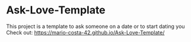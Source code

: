 # Ask-Love-Template
 This project is a template to ask someone on a date or to start dating you <br>
Check out:
https://mario-costa-42.github.io/Ask-Love-Template/
